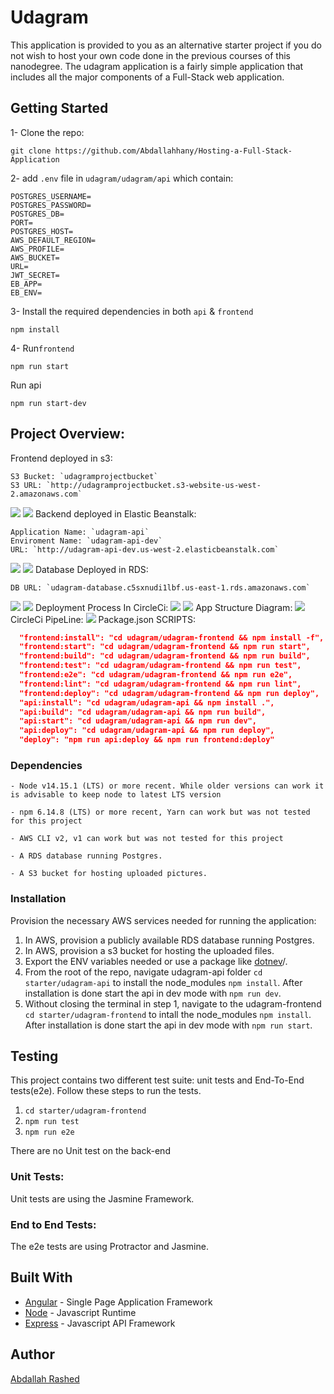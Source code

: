# Udagram

This application is provided to you as an alternative starter project if you do not wish to host your own code done in the previous courses of this nanodegree. The udagram application is a fairly simple application that includes all the major components of a Full-Stack web application.
## Getting Started
1- Clone the repo:

```
git clone https://github.com/Abdallahhany/Hosting-a-Full-Stack-Application
```
2- add `.env` file in `udagram/udagram/api` which contain:
```.dotenv
POSTGRES_USERNAME=
POSTGRES_PASSWORD=
POSTGRES_DB=
PORT=
POSTGRES_HOST=
AWS_DEFAULT_REGION=
AWS_PROFILE=
AWS_BUCKET=
URL=
JWT_SECRET=
EB_APP=
EB_ENV=
```
3- Install the required dependencies in both `api` & `frontend`
```
npm install
```
4- Run`frontend`
```
npm run start
```
Run api
```
npm run start-dev
```
## Project Overview:
Frontend deployed in s3:
```
S3 Bucket: `udagramprojectbucket`
S3 URL: `http://udagramprojectbucket.s3-website-us-west-2.amazonaws.com`
```
![](./Docs/S3/S3-1.png)
![](./Docs/S3/S3-6.png)
Backend deployed in Elastic Beanstalk:
```
Application Name: `udagram-api`  
Enviroment Name: `udagram-api-dev`
URL: `http://udagram-api-dev.us-west-2.elasticbeanstalk.com`
```
![](./Docs/EB/EB2.png)
![](./Docs/EB/EB3.png)
Database Deployed in RDS:
```
DB URL: `udagram-database.c5sxnudi1lbf.us-east-1.rds.amazonaws.com`
```
![](./Docs/RDS/RDS1.png)
![](./Docs/RDS/RDS3.png)
Deployment Process In CircleCi:
![](./Docs/circleci/circleci-1.png)
![](./Docs/circleci/circleci-2.png)
App Structure Diagram:
![](./Docs/Diagram/circleci-3.jpg)
CircleCi PipeLine:
![](./Docs/Diagram/CircleCi%20.jpg)
Package.json SCRIPTS:
```json 
  "frontend:install": "cd udagram/udagram-frontend && npm install -f",
  "frontend:start": "cd udagram/udagram-frontend && npm run start",
  "frontend:build": "cd udagram/udagram-frontend && npm run build",
  "frontend:test": "cd udagram/udagram-frontend && npm run test",
  "frontend:e2e": "cd udagram/udagram-frontend && npm run e2e",
  "frontend:lint": "cd udagram/udagram-frontend && npm run lint",
  "frontend:deploy": "cd udagram/udagram-frontend && npm run deploy",
  "api:install": "cd udagram/udagram-api && npm install .",
  "api:build": "cd udagram/udagram-api && npm run build",
  "api:start": "cd udagram/udagram-api && npm run dev",
  "api:deploy": "cd udagram/udagram-api && npm run deploy",
  "deploy": "npm run api:deploy && npm run frontend:deploy"
```
### Dependencies

```
- Node v14.15.1 (LTS) or more recent. While older versions can work it is advisable to keep node to latest LTS version

- npm 6.14.8 (LTS) or more recent, Yarn can work but was not tested for this project

- AWS CLI v2, v1 can work but was not tested for this project

- A RDS database running Postgres.

- A S3 bucket for hosting uploaded pictures.

```
### Installation

Provision the necessary AWS services needed for running the application:

1. In AWS, provision a publicly available RDS database running Postgres. <Place holder for link to classroom article>
1. In AWS, provision a s3 bucket for hosting the uploaded files. <Place holder for tlink to classroom article>
1. Export the ENV variables needed or use a package like [dotnev](https://www.npmjs.com/package/dotenv)/.
1. From the root of the repo, navigate udagram-api folder `cd starter/udagram-api` to install the node_modules `npm install`. After installation is done start the api in dev mode with `npm run dev`.
1. Without closing the terminal in step 1, navigate to the udagram-frontend `cd starter/udagram-frontend` to intall the node_modules `npm install`. After installation is done start the api in dev mode with `npm run start`.

## Testing

This project contains two different test suite: unit tests and End-To-End tests(e2e). Follow these steps to run the tests.

1. `cd starter/udagram-frontend`
1. `npm run test`
1. `npm run e2e`

There are no Unit test on the back-end

### Unit Tests:

Unit tests are using the Jasmine Framework.

### End to End Tests:

The e2e tests are using Protractor and Jasmine.

## Built With

- [Angular](https://angular.io/) - Single Page Application Framework
- [Node](https://nodejs.org) - Javascript Runtime
- [Express](https://expressjs.com/) - Javascript API Framework

## Author

[Abdallah Rashed](https://github.com/Abdallahhany/)
